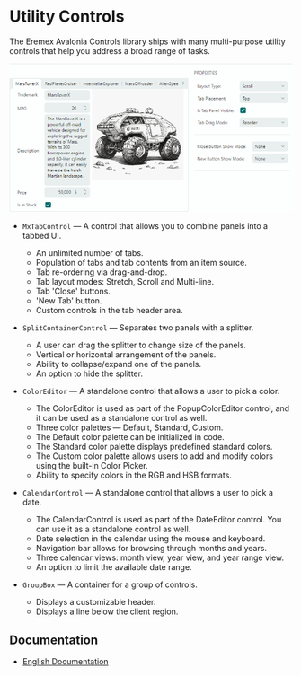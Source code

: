# Utility Controls

The Eremex Avalonia Controls library ships with many multi-purpose utility controls that help you address a broad range of tasks.

![utility-controls](images/utility-controls.png)

- `MxTabControl` — A control that allows you to combine panels into a tabbed UI.
    - An unlimited number of tabs.
    - Population of tabs and tab contents from an item source.
    - Tab re-ordering via drag-and-drop.
    - Tab layout modes: Stretch, Scroll and Multi-line.
    - Tab 'Close' buttons.
    - 'New Tab' button.
    - Custom controls in the tab header area.
    
- `SplitContainerControl` — Separates two panels with a splitter.
    - A user can drag the splitter to change size of the panels.
    - Vertical or horizontal arrangement of the panels.
    - Ability to collapse/expand one of the panels.
    - An option to hide the splitter.

- `ColorEditor` — A standalone control that allows a user to pick a color. 
    - The ColorEditor is used as part of the PopupColorEditor control, and it can be used as a standalone control as well.
    - Three color palettes — Default, Standard, Custom.
    - The Default color palette can be initialized in code.
    - The Standard color palette displays predefined standard colors.
    - The Custom color palette allows users to add and modify colors using the built-in Color Picker.
    - Ability to specify colors in the RGB and HSB formats.

- `CalendarControl` — A standalone control that allows a user to pick a date. 
    - The CalendarControl is used as part of the DateEditor control. You can use it as a standalone control as well.
    - Date selection in the calendar using the mouse and keyboard.
    - Navigation bar allows for browsing through months and years.
    - Three calendar views: month view, year view, and year range view.
    - An option to limit the available date range.

- `GroupBox` — A container for a group of controls.
    - Displays a customizable header.
    - Displays a line below the client region.

## Documentation

- [English Documentation](https://eremexcontrols.net/articles/utility-controls.html)
